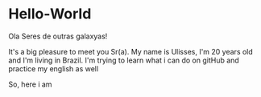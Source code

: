 # Hello-World

Ola Seres de outras galaxyas!

It's a big pleasure to meet you Sr(a).
My name is Ulisses, I'm 20 years old and I'm living in Brazil.
I'm trying to learn what i can do on gitHub and practice my english as well

So, here i am
